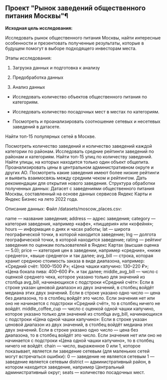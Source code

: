## Проект "Рынок заведений общественного питания Москвы"¶

<b>Исходная цель исследования:</b>

Исследовать рынок общественного питания Москвы, найти интересные особенности и презентовать полученные результаты, которые в будущем помогут в выборе подходящего инвесторам места.

Этапы исследования:

1. Загрузка данных и подготовка к анализу

2. Предобработка данных

3. Анализ данных

- Исследовать количество объектов общественного питания по категориям.

- Исследовать количество посадочных мест в местах по категориям.

- Посмотреть и проанализировать соотношение сетевых и несетевых заведений в датасете.

Найти топ-15 популярных сетей в Москве.

Посмотреть количество заведений и количество заведений каждой категории по районам.
Исследовать средние рейтинги заведений по районам и категориям.
Найти топ-15 улиц по количеству заведений.
Найти улицы, на которых находится только один объект общепита.
Проанализировать цены в центральном административном округе и других АО.
Посмотреть какие заведения имеют более низкие рейтинги и выявить взаимосвязь между средним чеком и рейтингом.
Дать рекомендации для открытия нового заведения.
Структура обработки полученных данных:
Датасет с заведениями общественного питания Москвы, составленный на основе данных сервисов Яндекс Карты и Яндекс Бизнес на лето 2022 года.

Описание данных:
Файл /datasets/moscow_places.csv:

name — название заведения;
address — адрес заведения;
category — категория заведения, например «кафе», «пиццерия» или «кофейня»;
hours — информация о днях и часах работы;
lat — широта географической точки, в которой находится заведение;
lng — долгота географической точки, в которой находится заведение;
rating — рейтинг заведения по оценкам пользователей в Яндекс Картах (высшая оценка — 5.0);
price — категория цен в заведении, например «средние», «ниже среднего», «выше среднего» и так далее;
avg_bill — строка, которая хранит среднюю стоимость заказа в виде диапазона, например: «Средний счёт: 1000–1500 ₽»; «Цена чашки капучино: 130–220 ₽»; «Цена бокала пива: 400–600 ₽». и так далее;
middle_avg_bill — число с оценкой среднего чека, которое указано только для значений из столбца avg_bill, начинающихся с подстроки «Средний счёт»: Если в строке указан ценовой диапазон из двух значений, в столбец войдёт медиана этих двух значений. Если в строке указано одно число — цена без диапазона, то в столбец войдёт это число. Если значения нет или оно не начинается с подстроки «Средний счёт», то в столбец ничего не войдёт.
middle_coffee_cup — число с оценкой одной чашки капучино, которое указано только для значений из столбца avg_bill, начинающихся с подстроки «Цена одной чашки капучино»: Если в строке указан ценовой диапазон из двух значений, в столбец войдёт медиана этих двух значений. Если в строке указано одно число — цена без диапазона, то в столбец войдёт это число. Если значения нет или оно не начинается с подстроки «Цена одной чашки капучино», то в столбец ничего не войдёт.
chain — число, выраженное 0 или 1, которое показывает, является ли заведение сетевым (для маленьких сетей могут встречаться ошибки): 0 — заведение не является сетевым 1 — заведение является сетевым
district — административный район, в котором находится заведение, например Центральный административный округ;
seats — количество посадочных мест.